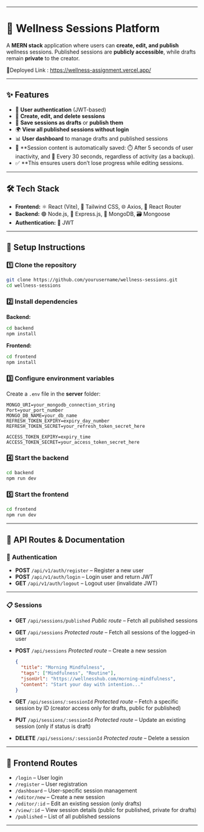 

---

# 🌱 Wellness Sessions Platform

A **MERN stack** application where users can **create, edit, and publish** wellness sessions.
Published sessions are **publicly accessible**, while drafts remain **private** to the creator.

🔗Deployed Link : https://wellness-assignment.vercel.app/

---

## ✨ **Features**

* 🔐 **User authentication** (JWT-based)
* 📝 **Create, edit, and delete sessions**
* 💾 **Save sessions as drafts** or **publish them**
* 🌍 **View all published sessions without login**
* 📊 **User dashboard** to manage drafts and published sessions
* 📝 **Session content is automatically saved:
    ⏱️ After 5 seconds of user inactivity, and
    🔁 Every 30 seconds, regardless of activity (as a backup).
* ✅ **This ensures users don’t lose progress while editing sessions.




---

## 🛠 **Tech Stack**

* **Frontend:** ⚛️ React (Vite), 🎨 Tailwind CSS, 🌐 Axios, 🧭 React Router
* **Backend:** 🟢 Node.js, 🚀 Express.js, 🍃 MongoDB, 🗃 Mongoose
* **Authentication:** 🔑 JWT

---

## 🚀 **Setup Instructions**

### 1️⃣ Clone the repository

```bash
git clone https://github.com/yourusername/wellness-sessions.git
cd wellness-sessions
```

### 2️⃣ Install dependencies

**Backend:**

```bash
cd backend
npm install
```

**Frontend:**

```bash
cd frontend
npm install
```

### 3️⃣ Configure environment variables

Create a `.env` file in the **server** folder:

```
MONGO_URI=your_mongodb_connection_string
Port=your_port_number
MONGO_DB_NAME=your_db_name
REFRESH_TOKEN_EXPIRY=expiry_day_number
REFRESH_TOKEN_SECRET=your_refresh_token_secret_here

ACCESS_TOKEN_EXPIRY=expiry_time
ACCESS_TOKEN_SECRET=your_access_token_secret_here
```

### 4️⃣ Start the backend

```bash
cd backend
npm run dev
```

### 5️⃣ Start the frontend

```bash
cd frontend
npm run dev
```

---

## 📡 **API Routes & Documentation**

### 🔑 **Authentication**

* **POST** `/api/v1/auth/register` – Register a new user
* **POST** `/api/v1/auth/login` – Login user and return JWT
* **GET** `/api/v1/auth/logout` – Logout user (invalidate JWT)

---

### 📋 **Sessions**

* **GET** `/api/sessions/published`
  *Public route* – Fetch all published sessions

* **GET** `/api/sessions`
  *Protected route* – Fetch all sessions of the logged-in user

* **POST** `/api/sessions`
  *Protected route* – Create a new session

  ```json
  {
    "title": "Morning Mindfulness",
    "tags": ["Mindfulness", "Routine"],
    "jsonUrl": "https://wellnesshub.com/morning-mindfulness",
    "content": "Start your day with intention..."
  }
  ```

* **GET** `/api/sessions/:sessionId`
  *Protected route* – Fetch a specific session by ID (creator access only for drafts, public for published)

* **PUT** `/api/sessions/:sessionId`
  *Protected route* – Update an existing session (only if status is draft)

* **DELETE** `/api/sessions/:sessionId`
  *Protected route* – Delete a session

---

## 🧭 **Frontend Routes**

* `/login` – User login
* `/register` – User registration
* `/dashboard` – User-specific session management
* `/editor/new` – Create a new session
* `/editor/:id` – Edit an existing session (only drafts)
* `/view/:id` – View session details (public for published, private for drafts)
* `/published` – List of all published sessions

---


 
